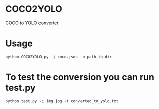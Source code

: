 # COCO2YOLO
COCO to YOLO converter

# Usage

`python COCO2YOLO.py -j coco.json -o path_to_dir`

# To test the conversion you can run test.py
`python test.py -i img.jpg -t converted_to_yolo.txt`
